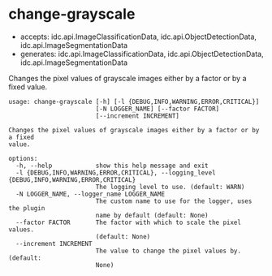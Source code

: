 # change-grayscale

* accepts: idc.api.ImageClassificationData, idc.api.ObjectDetectionData, idc.api.ImageSegmentationData
* generates: idc.api.ImageClassificationData, idc.api.ObjectDetectionData, idc.api.ImageSegmentationData

Changes the pixel values of grayscale images either by a factor or by a fixed value.

```
usage: change-grayscale [-h] [-l {DEBUG,INFO,WARNING,ERROR,CRITICAL}]
                        [-N LOGGER_NAME] [--factor FACTOR]
                        [--increment INCREMENT]

Changes the pixel values of grayscale images either by a factor or by a fixed
value.

options:
  -h, --help            show this help message and exit
  -l {DEBUG,INFO,WARNING,ERROR,CRITICAL}, --logging_level {DEBUG,INFO,WARNING,ERROR,CRITICAL}
                        The logging level to use. (default: WARN)
  -N LOGGER_NAME, --logger_name LOGGER_NAME
                        The custom name to use for the logger, uses the plugin
                        name by default (default: None)
  --factor FACTOR       The factor with which to scale the pixel values.
                        (default: None)
  --increment INCREMENT
                        The value to change the pixel values by. (default:
                        None)
```
